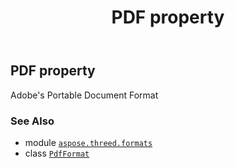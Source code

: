 ﻿---
title: PDF property
second_title: Aspose.3D for Python via .NET API References
description: 
type: docs
weight: 410
url: /python-net/aspose.threed.formats/pdfformat/pdf/
is_root: false
---

## PDF property


Adobe's Portable Document Format

### See Also
* module [`aspose.threed.formats`](../../)
* class [`PdfFormat`](/3d/python-net/aspose.threed.formats/pdfformat)
